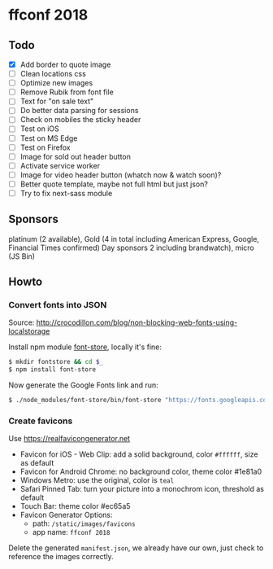 # ffconf 2018

## Todo

- [x] Add border to quote image
- [ ] Clean locations css
- [ ] Optimize new images
- [ ] Remove Rubik from font file
- [ ] Text for "on sale text"
- [ ] Do better data parsing for sessions
- [ ] Check on mobiles the sticky header
- [ ] Test on iOS
- [ ] Test on MS Edge
- [ ] Test on Firefox
- [ ] Image for sold out header button
- [ ] Activate service worker
- [ ] Image for video header button (whatch now & watch soon)?
- [ ] Better quote template, maybe not full html but just json?
- [ ] Try to fix next-sass module

## Sponsors

platinum (2 available), Gold (4 in total including American Express, Google, Financial Times confirmed) Day sponsors 2 including brandwatch), micro (JS Bin)

## Howto

### Convert fonts into JSON

Source: http://crocodillon.com/blog/non-blocking-web-fonts-using-localstorage

Install npm module [font-store](https://github.com/CrocoDillon/font-store), locally it's fine:

```bash
$ mkdir fontstore && cd $_
$ npm install font-store
```

Now generate the Google Fonts link and run:

```bash
$ ./node_modules/font-store/bin/font-store "https://fonts.googleapis.com/css?family=Anonymous+Pro|Rubik:700"
```

### Create favicons

Use https://realfavicongenerator.net

- Favicon for iOS - Web Clip: add a solid background, color `#ffffff`, size as default
- Favicon for Android Chrome: no background color, theme color #1e81a0
- Windows Metro: use the original, color is `teal`
- Safari Pinned Tab: turn your picture into a monochrom icon, threshold as default
- Touch Bar: theme color #ec65a5
- Favicon Generator Options:
  - path: `/static/images/favicons`
  - app name: `ffconf 2018`

Delete the generated `manifest.json`, we already have our own, just check to reference the images correctly.
